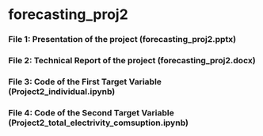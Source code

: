 # forecasting_proj2

### File 1: Presentation of the project (forecasting_proj2.pptx)

### File 2: Technical Report of the project (forecasting_proj2.docx)

### File 3: Code of the First Target Variable (Project2_individual.ipynb)

### File 4: Code of the Second Target Variable (Project2_total_electrivity_comsuption.ipynb)
